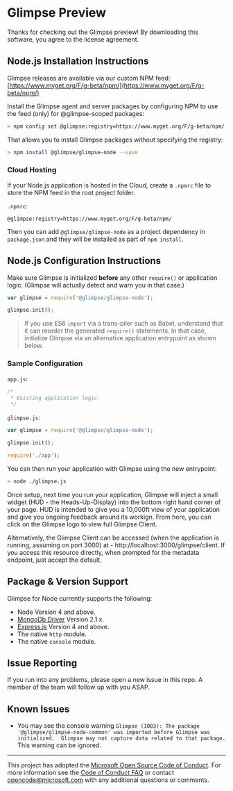 # Glimpse Preview

Thanks for checking out the Glimpse preview! By downloading this software, you agree to the license agreement.

## Node.js Installation Instructions

Glimpse releases are available via our custom NPM feed: [https://www.myget.org/F/g-beta/npm/](https://www.myget.org/F/g-beta/npm/)

Install the Glimpse agent and server packages by configuring NPM to use the feed (only) for @glimpse-scoped packages:

```bash 
> npm config set @glimpse:registry=https://www.myget.org/F/g-beta/npm/
```
 
That allows you to install Glimpse packages without specifying the registry:
 
```bash
> npm install @glimpse/glimpse-node --save
```

### Cloud Hosting 

If your Node.js application is hosted in the Cloud, create a `.npmrc` file to store the NPM feed in the root project folder.

`.npmrc`:

```text
@glimpse:registry=https://www.myget.org/F/g-beta/npm/
```

Then you can add `@glimpse/glimpse-node` as a project dependency in `package.json` and they will be installed as part of `npm install`. 

## Node.js Configuration Instructions

Make sure Glimpse is initialized **before** any other `require()` or application logic.  (Glimpse will actually detect and warn you in that case.)

```javascript 
var glimpse = require('@glimpse/glimpse-node');

glimpse.init();
```

> If you use ES6 `import` via a trans-piler such as Babel, understand that it can reorder the generated `require()` statements. In that case, initialize Glimpse via an alternative application entrypoint as shown below.

### Sample Configuration

`app.js`:

```javascript
/*
 * Existing application logic.
 */
```

`glimpse.js`:

```javascript 
var glimpse = require('@glimpse/glimpse-node');

glimpse.init();

require('./app');
```

You can then run your application with Glimpse using the new entrypoint:

```bash
> node ./glimpse.js
```

Once setup, next time you run your application, Glimpse will inject a small widget (HUD - the Heads-Up-Display) into the bottom right hand corner of your page. HUD is intended to give you a 10,000ft view of your application and give you ongoing feedback around its workign. From here, you can click on the Glimpse logo to view full Glimpse Client. 

Alternatively, the Glimpse Client can be accessed (when the application is running, assuming on port 3000) at - http://localhost:3000/glimpse/client. If you access this resource directly, when prompted for the metadata endpoint, just accept the default.

## Package & Version Support

Glimpse for Node currently supports the following:
- Node Version 4 and above.
- [MongoDb Driver](https://www.npmjs.com/package/mongodb) Version 2.1.x.
- [Express.js](https://www.npmjs.com/package/express) Version 4 and above.
- The native `http` module.
- The native `console` module.

## Issue Reporting

If you run into any problems, please open a new issue in this repo. A member of the team will follow up with you ASAP.


## Known Issues

 - You may see the console warning `Glimpse (1003): The package '@glimpse/glimpse-node-common' was imported before Glimpse was initialized.  Glimpse may not capture data related to that package.`  This warning can be ignored.

---

This project has adopted the [Microsoft Open Source Code of Conduct](https://opensource.microsoft.com/codeofconduct/). For more information see the [Code of Conduct FAQ](https://opensource.microsoft.com/codeofconduct/faq/) or contact [opencode@microsoft.com](mailto:opencode@microsoft.com) with any additional questions or comments.
